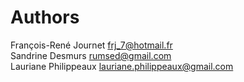 Authors
=======

François-René Journet <frj_7@hotmail.fr>  
Sandrine Desmurs <rumsed@gmail.com>  
Lauriane Philippeaux <lauriane.philippeaux@gmail.com>
